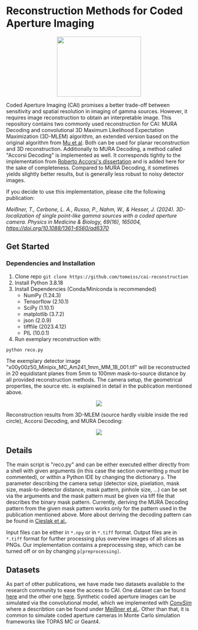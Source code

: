 # Reconstruction Methods for Coded Aperture Imaging
<p align="center">
  <img width="228" height="163" src="https://github.com/user-attachments/assets/246cfac4-4e01-44c5-b362-985a750dd923">
</p>

Coded Aperture Imaging (CAI) promises a better trade-off between sensitivity and spatial resolution in imaging of gamma sources. However, it requires image reconstruction to obtain an interpretable image.
This repository contains two commonly used reconstruction for CAI: MURA Decoding and convolutional 3D Maximum Likelihood Expectation Maximization (3D-MLEM) algorithm, an extended version based on the original algorithm from [Mu et al](https://ieeexplore.ieee.org/document/1637528). Both can be used for planar reconstruction and 3D reconstruction.
Additionally to MURA Decoding, a method called "Accorsi Decoding" is implemented as well. It corresponds tightly to the implementation from [Roberto Accorsi's dissertation](http://hdl.handle.net/1721.1/8684) and is added here for the sake of completeness. Compared to MURA Decoding, it sometimes yields slightly better results, but is generally less robust to noisy detector images.

If you decide to use this implementation, please cite the following publication:

*Meißner, T., Cerbone, L. A., Russo, P., Nahm, W., & Hesser, J. (2024). 3D-localization of single point-like gamma sources with a coded aperture camera. Physics in Medicine & Biology, 69(16), 165004, https://doi.org/10.1088/1361-6560/ad6370*


## Get Started
### Dependencies and Installation
1. Clone repo ```git clone https://github.com/tomeiss/cai-reconstruction```
2. Install Python 3.8.18
3. Install Dependencies (Conda/Miniconda is recommended)
    - NumPy (1.24.3)
    - Tensorflow (2.10.1)
    - SciPy (1.10.1)
    - matplotlib (3.7.2)
    - json (2.0.9)
    - tifffile (2023.4.12)
    - PIL (10.0.1) 
4. Run exemplary reconstruction with:
```
python reco.py
```
The exemplary detector image "x00y00z50_Minipix_MC_Am241_1mm_MM_1B_001.tif" will be reconstructed in 20 equidistant planes from 5mm to 100mm mask-to-source distance by all provided reconstruction methods. The camera setup, the geometrical properties, the source etc. is explained in detail in the publication mentioned above.
<p align="center">
  <img src="https://github.com/user-attachments/assets/1f6a1cdf-3a70-4a58-a1a6-c562680ed851">
</p>

Reconstruction results from 3D-MLEM (source hardly visible inside the red circle), Accorsi Decoding, and MURA Decoding:
<p align="center">
  <img src="https://github.com/user-attachments/assets/292ed313-c21e-4f38-ba97-53c37f8c2b8d">
</p>



## Details
The main script is "reco.py" and can be either executed either directly from a shell with given arguments (in this case the section overwriting ```p``` must be commented), or within a Python IDE by changing the dictionary ```p```. The parameter describing the camera setup (detector size, pixelation, mask size, mask-to-detector distance, mask pattern, pinhole size, ...) can be set via the arguments and the mask pattern must be given via tiff file that describes the binary mask pattern. Currently, deriving the MURA Decoding pattern from the given mask pattern works only for the pattern used in the publication mentioned above. More about deriving the decoding pattern can be found in [Cieslak et al.](https://doi.org/10.1016/j.radmeas.2016.08.002).

Input files can be either in ```*.npy``` or in ```*.tiff``` format. Output files are in ```*.tiff``` format for further processing plus overview images of all slices as PNGs. Our implementation contains a preprocessing step, which can be turned off or on by changing ```p[preprocessing]```.

## Datasets
As part of other publications, we have made two datasets available to the research community to ease the access to CAI. One dataset can be found [here](https://github.com/tomeiss/assessment_of_axial_resolution_in_CAI) and the other one [here](https://github.com/tomeiss/3d_localization_with_cai).
Synthetic coded aperture images can be simulated via the convolutional model, which we implemented with [*ConvSim*](https://github.com/tomeiss/convsim) where a describtion can be found under [Meißner et al.](https://doi.org/10.1117/12.2670883).
Other than that, it is common to simulate coded aperture cameras in Monte Carlo simulation frameworks like TOPAS MC or Geant4. 
